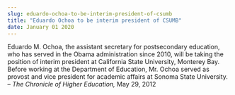 ```yaml
---
slug: eduardo-ochoa-to-be-interim-president-of-csumb
title: "Eduardo Ochoa to be interim president of CSUMB"
date: January 01 2020
---
```


 
<p>
  Eduardo M. Ochoa, the assistant secretary for postsecondary education, who has
  served in the Obama administration since 2010, will be taking the position of
  interim president at California State University, Monterey Bay. Before working
  at the Department of Education, Mr. Ochoa served as provost and vice president
  for academic affairs at Sonoma State University. –
  <em>The Chronicle of Higher Education,</em> May 29, 2012
</p>
 
